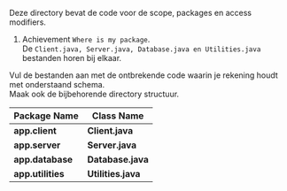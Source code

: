 Deze directory bevat de code voor de scope, packages en access modifiers. 

1. Achievement `Where is my package`.  
De ```Client.java, Server.java, Database.java en Utilities.java``` bestanden horen bij elkaar.

Vul de bestanden aan met de ontbrekende code waarin je rekening houdt met onderstaand schema.  
Maak ook de bijbehorende directory structuur.

Package Name | Class Name |
--- | ---| 
**app.client** | **Client.java** |
**app.server** | **Server.java** |
**app.database** | **Database.java** |
**app.utilities** | **Utilities.java** |

